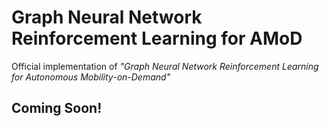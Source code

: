# Graph Neural Network Reinforcement Learning for AMoD
Official implementation of *"Graph Neural Network Reinforcement Learning for Autonomous Mobility-on-Demand"*

## Coming Soon!
